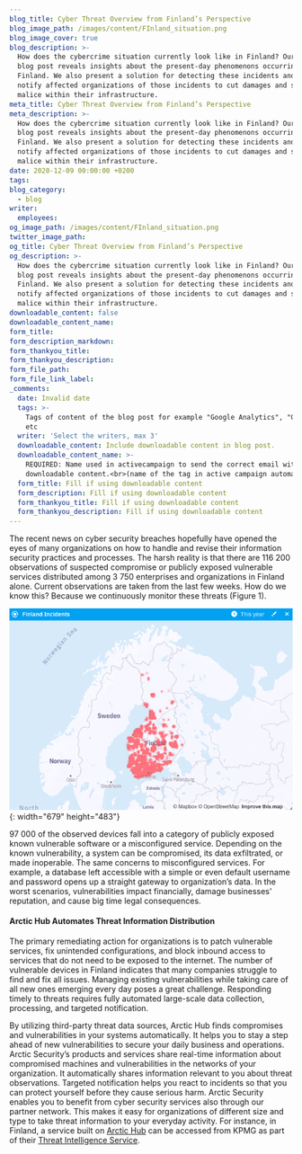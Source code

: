 ```yaml
---
blog_title: Cyber Threat Overview from Finland’s Perspective
blog_image_path: /images/content/FInland_situation.png
blog_image_cover: true
blog_description: >-
  How does the cybercrime situation currently look like in Finland? Our next
  blog post reveals insights about the present-day phenomenons occurring in
  Finland. We also present a solution for detecting these incidents and timely
  notify affected organizations of those incidents to cut damages and stop
  malice within their infrastructure.
meta_title: Cyber Threat Overview from Finland’s Perspective
meta_description: >-
  How does the cybercrime situation currently look like in Finland? Our next
  blog post reveals insights about the present-day phenomenons occurring in
  Finland. We also present a solution for detecting these incidents and timely
  notify affected organizations of those incidents to cut damages and stop
  malice within their infrastructure.
date: 2020-12-09 00:00:00 +0200
tags:
blog_category:
  - blog
writer:
  employees:
og_image_path: /images/content/FInland_situation.png
twitter_image_path:
og_title: Cyber Threat Overview from Finland’s Perspective
og_description: >-
  How does the cybercrime situation currently look like in Finland? Our next
  blog post reveals insights about the present-day phenomenons occurring in
  Finland. We also present a solution for detecting these incidents and timely
  notify affected organizations of those incidents to cut damages and stop
  malice within their infrastructure.
downloadable_content: false
downloadable_content_name:
form_title:
form_description_markdown:
form_thankyou_title:
form_thankyou_description:
form_file_path:
form_file_link_label:
_comments:
  date: Invalid date
  tags: >-
    Tags of content of the blog post for example "Google Analytics", "GitHub"
    etc
  writer: 'Select the writers, max 3'
  downloadable_content: Include downloadable content in blog post.
  downloadable_content_name: >-
    REQUIRED: Name used in activecampaign to send the correct email with
    downloadable content.<br>(name of the tag in active campaign automation)
  form_title: Fill if using downloadable content
  form_description: Fill if using downloadable content
  form_thankyou_title: Fill if using downloadable content
  form_thankyou_description: Fill if using downloadable content
---
```


The recent news on cyber security breaches hopefully have opened the eyes of many organizations on how to handle and revise their information security practices and processes. The harsh reality is that there are 116 200 observations of suspected compromise or publicly exposed vulnerable services distributed among 3 750 enterprises and organizations in Finland alone. Current observations are taken from the last few weeks. How do we know this? Because we continuously monitor these threats (Figure 1).

![Figure 1. Observations in Finland during the year 2020.](/images/content/screenshot-2020-12-08-at-14-46-39-1.png "Figure 1. Observations in Finland during the year 2020."){: width="679" height="483"}

97 000 of the observed devices fall into a category of publicly exposed known vulnerable software or a misconfigured service. Depending on the known vulnerability, a system can be compromised, its data exfiltrated, or made inoperable. The same concerns to misconfigured services. For example, a database left accessible with a simple or even default username and password opens up a straight gateway to organization’s data. In the worst scenarios, vulnerabilities impact financially, damage businesses' reputation, and cause big time legal consequences.

#### Arctic Hub Automates Threat Information Distribution

The primary remediating action for organizations is to patch vulnerable services, fix unintended configurations, and block inbound access to services that do not need to be exposed to the internet. The number of vulnerable devices in Finland indicates that many companies struggle to find and fix all issues. Managing existing vulnerabilities while taking care of all new ones emerging every day poses a great challenge. Responding timely to threats requires fully automated large-scale data collection, processing, and targeted notification.&nbsp;

By utilizing third-party threat data sources, Arctic Hub finds compromises and vulnerabilities in your systems automatically. It helps you to stay a step ahead of new vulnerabilities to secure your daily business and operations. Arctic Security’s products and services share real-time information about compromised machines and vulnerabilities in the networks of your organization. It automatically shares information relevant to you about threat observations. Targeted notification helps you react to incidents so that you can protect yourself before they cause serious harm. Arctic Security enables you to benefit from cyber security services also through our partner network. This makes it easy for organizations of different size and type to take threat information to your everyday activity. For instance, in Finland, a service built on [Arctic Hub](https://arcticsecurity.com/products/hub/) can be accessed from KPMG as part of their [Threat Intelligence Service](https://home.kpmg/fi/fi/home/Pinnalla/2020/03/haittaohjelmatartunnat-lisaantyneet-suomessa.html?utm_campaign=Kiitos_Verkkohy%C3%B6kk%C3%A4ykset%20ja%20v%C3%A4%C3%A4rink%C3%A4yt%C3%B6kset%20poikkeustilan%20aikana%2031.3.2020&amp;utm_medium=email&amp;utm_source=Eloqua).
